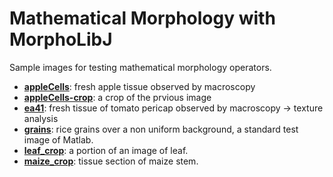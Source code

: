 # Mathematical Morphology with MorphoLibJ

Sample images for testing mathematical morphology operators.

* **[appleCells](appleCells.tif)**: fresh apple tissue observed by macroscopy
* **[appleCells-crop](appleCells-crop.tif)**: a crop of the prvious image
* **[ea41](ea41.tif)**: fresh tissue of tomato pericap observed by macroscopy -> texture analysis
* **[grains](grains.tif)**: rice grains over a non uniform background, a standard test image of Matlab.
* **[leaf_crop](leaf_crop.tif)**: a portion of an image of leaf.
* **[maize_crop](maize_crop.tif)**: tissue section of maize stem.



